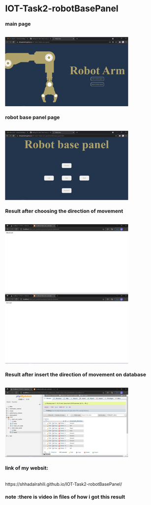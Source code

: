 
# IOT-Task2-robotBasePanel
<p>
 
<h3>main page</h3><br>
<img src="img/main-page.png" alt="main page" width="400">


<h3>robot base panel page</h3><br>
 <img src="img/robot-base-panel.png" alt="robot base panel page" width="400">




<h3> Result after choosing the direction of movement</h3><br>
<img src="img/backward.png" alt="backward" width="400">
<img src="img/forward.png" alt="forward" width="400">






<h3>Result after insert the direction of movement on database</h3><br>
<img src="img/move-dirction.png" alt="move-dirction" width="400">

<h3>link of my websit: </h3><br>
https://shhadalrahili.github.io/IOT-Task2-robotBasePanel/

<h3> note :there is video in files of how i got this result</h3><br>

</p>
   
 
  


